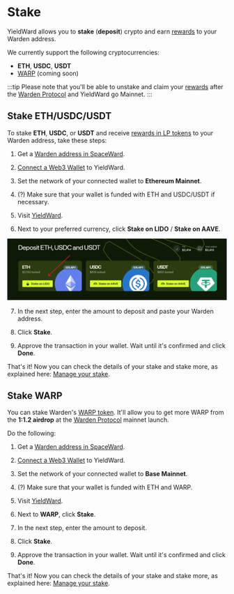 ﻿---
sidebar_position: 3
---

# Stake

YieldWard allows you to **stake** (**deposit**) crypto and earn [rewards](rewards) to your Warden address.

We currently support the following cryptocurrencies:

-   **ETH**, **USDC**, **USDT**
-   [WARP](https://docs.wardenprotocol.org/tokens/warp-token/warp) (coming soon)

:::tip 
Please note that you'll be able to unstake and claim your [rewards](rewards) after the [Warden Protocol](https://wardenprotocol.org) and YieldWard go Mainnet. 
:::

## Stake ETH/USDC/USDT

To stake **ETH**, **USDC**, or **USDT** and receive [rewards in LP tokens](rewards) to your Warden address, take these steps:

1. Get a [Warden address in SpaceWard](https://help.wardenprotocol.org/spaceward/connect-your-wallet).

2. [Connect a Web3 Wallet](connect-your-wallet) to YieldWard.

3. Set the network of your connected wallet to **Ethereum Mainnet**.

4. (?) Make sure that your wallet is funded with ETH and USDC/USDT if necessary.

5. Visit [YieldWard](https://yieldward.com).

6. Next to your preferred currency, click **Stake on LIDO** / **Stake on AAVE**.

![Select the currency to stake in YieldWard](../static/img/stake-01.png)

7. In the next step, enter the amount to deposit and paste your Warden address.

8. Click **Stake**.

9. Approve the transaction in your wallet. Wait until it's confirmed and click **Done**.

That's it! Now you can check the details of your stake and stake more, as explained here: [Manage your stake](manage-your-stake).


## Stake WARP

You can stake Warden's [WARP token](https://docs.wardenprotocol.org/tokens/warp-token/warp). It'll allow you to get more WARP from the **1:1.2 airdrop** at the [Warden Protocol](https://wardenprotocol.org) mainnet launch.

Do the following:

1. Get a [Warden address in SpaceWard](https://help.wardenprotocol.org/spaceward/connect-your-wallet).

2. [Connect a Web3 Wallet](connect-your-wallet) to YieldWard.

3. Set the network of your connected wallet to **Base Mainnet**.

4. (?) Make sure that your wallet is funded with ETH and WARP.

5. Visit [YieldWard](https://yieldward.com).

6. Next to **WARP**, click **Stake**.

7. In the next step, enter the amount to deposit.

8. Click **Stake**.

9. Approve the transaction in your wallet. Wait until it's confirmed and click **Done**.

That's it! Now you can check the details of your stake and stake more, as explained here: [Manage your stake](manage-your-stake).
